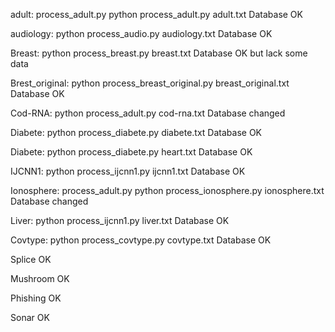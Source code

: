 
adult: process_adult.py
python process_adult.py adult.txt
Database OK

audiology: python process_audio.py audiology.txt
Database OK

Breast: python process_breast.py breast.txt
Database OK but lack some data

Brest_original: python process_breast_original.py breast_original.txt
Database OK

Cod-RNA: python process_adult.py cod-rna.txt
Database changed

Diabete: python process_diabete.py diabete.txt
Database OK

Diabete: python process_diabete.py heart.txt
Database OK

IJCNN1: python process_ijcnn1.py ijcnn1.txt
Database OK

Ionosphere: process_adult.py
python process_ionosphere.py ionosphere.txt
Database changed

Liver: python process_ijcnn1.py liver.txt
Database OK

Covtype: python process_covtype.py covtype.txt
Database OK

Splice OK

Mushroom OK

Phishing OK

Sonar OK